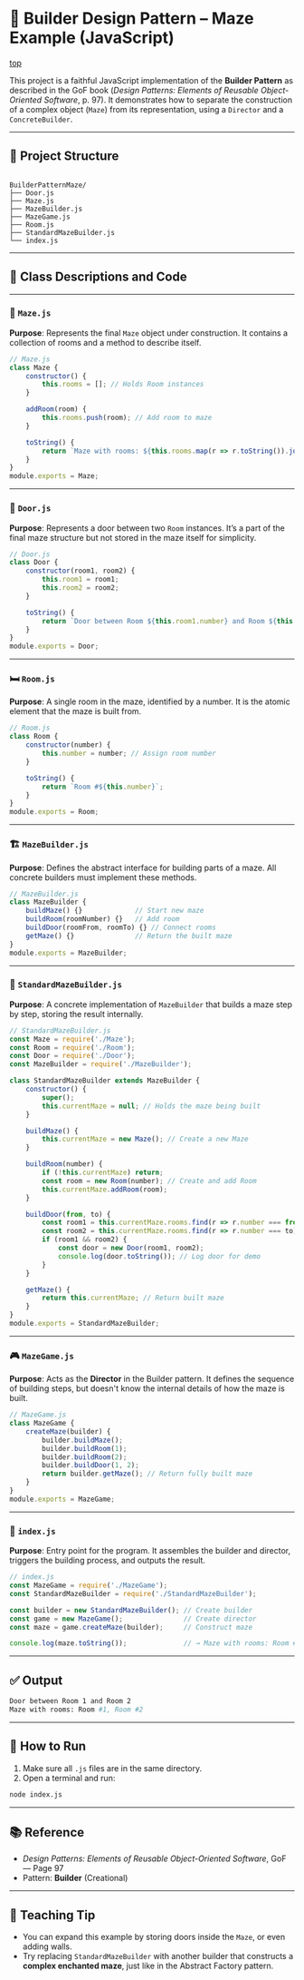 
# 🧱 Builder Design Pattern – Maze Example (JavaScript)

[top](../README.md)

This project is a faithful JavaScript implementation of the **Builder Pattern** as described in the GoF book (*Design Patterns: Elements of Reusable Object-Oriented Software*, p. 97). It demonstrates how to separate the construction of a complex object (`Maze`) from its representation, using a `Director` and a `ConcreteBuilder`.

---

## 📂 Project Structure

```

BuilderPatternMaze/
├── Door.js
├── Maze.js
├── MazeBuilder.js
├── MazeGame.js
├── Room.js
├── StandardMazeBuilder.js
└── index.js

````

---

## 🧩 Class Descriptions and Code

---

### 🧱 `Maze.js`

**Purpose**: Represents the final `Maze` object under construction. It contains a collection of rooms and a method to describe itself.

```javascript
// Maze.js
class Maze {
    constructor() {
        this.rooms = []; // Holds Room instances
    }

    addRoom(room) {
        this.rooms.push(room); // Add room to maze
    }

    toString() {
        return `Maze with rooms: ${this.rooms.map(r => r.toString()).join(', ')}`;
    }
}
module.exports = Maze;
````

---

### 🚪 `Door.js`

**Purpose**: Represents a door between two `Room` instances. It’s a part of the final maze structure but not stored in the maze itself for simplicity.

```javascript
// Door.js
class Door {
    constructor(room1, room2) {
        this.room1 = room1;
        this.room2 = room2;
    }

    toString() {
        return `Door between Room ${this.room1.number} and Room ${this.room2.number}`;
    }
}
module.exports = Door;
```

---

### 🛏️ `Room.js`

**Purpose**: A single room in the maze, identified by a number. It is the atomic element that the maze is built from.

```javascript
// Room.js
class Room {
    constructor(number) {
        this.number = number; // Assign room number
    }

    toString() {
        return `Room #${this.number}`;
    }
}
module.exports = Room;
```

---

### 🏗️ `MazeBuilder.js`

**Purpose**: Defines the abstract interface for building parts of a maze. All concrete builders must implement these methods.

```javascript
// MazeBuilder.js
class MazeBuilder {
    buildMaze() {}             // Start new maze
    buildRoom(roomNumber) {}   // Add room
    buildDoor(roomFrom, roomTo) {} // Connect rooms
    getMaze() {}               // Return the built maze
}
module.exports = MazeBuilder;
```

---

### 🧰 `StandardMazeBuilder.js`

**Purpose**: A concrete implementation of `MazeBuilder` that builds a maze step by step, storing the result internally.

```javascript
// StandardMazeBuilder.js
const Maze = require('./Maze');
const Room = require('./Room');
const Door = require('./Door');
const MazeBuilder = require('./MazeBuilder');

class StandardMazeBuilder extends MazeBuilder {
    constructor() {
        super();
        this.currentMaze = null; // Holds the maze being built
    }

    buildMaze() {
        this.currentMaze = new Maze(); // Create a new Maze
    }

    buildRoom(number) {
        if (!this.currentMaze) return;
        const room = new Room(number); // Create and add Room
        this.currentMaze.addRoom(room);
    }

    buildDoor(from, to) {
        const room1 = this.currentMaze.rooms.find(r => r.number === from);
        const room2 = this.currentMaze.rooms.find(r => r.number === to);
        if (room1 && room2) {
            const door = new Door(room1, room2);
            console.log(door.toString()); // Log door for demo
        }
    }

    getMaze() {
        return this.currentMaze; // Return built maze
    }
}
module.exports = StandardMazeBuilder;
```

---

### 🎮 `MazeGame.js`

**Purpose**: Acts as the **Director** in the Builder pattern. It defines the sequence of building steps, but doesn't know the internal details of how the maze is built.

```javascript
// MazeGame.js
class MazeGame {
    createMaze(builder) {
        builder.buildMaze();
        builder.buildRoom(1);
        builder.buildRoom(2);
        builder.buildDoor(1, 2);
        return builder.getMaze(); // Return fully built maze
    }
}
module.exports = MazeGame;
```

---

### 🚀 `index.js`

**Purpose**: Entry point for the program. It assembles the builder and director, triggers the building process, and outputs the result.

```javascript
// index.js
const MazeGame = require('./MazeGame');
const StandardMazeBuilder = require('./StandardMazeBuilder');

const builder = new StandardMazeBuilder(); // Create builder
const game = new MazeGame();               // Create director
const maze = game.createMaze(builder);     // Construct maze

console.log(maze.toString());              // → Maze with rooms: Room #1, Room #2
```

---

## ✅ Output

```bash
Door between Room 1 and Room 2
Maze with rooms: Room #1, Room #2
```

---

## 🧪 How to Run

1. Make sure all `.js` files are in the same directory.
2. Open a terminal and run:

```bash
node index.js
```

---

## 📚 Reference

* *Design Patterns: Elements of Reusable Object-Oriented Software*, GoF — Page 97
* Pattern: **Builder** (Creational)

---

## 🧠 Teaching Tip

* You can expand this example by storing doors inside the `Maze`, or even adding walls.
* Try replacing `StandardMazeBuilder` with another builder that constructs a **complex enchanted maze**, just like in the Abstract Factory pattern.


